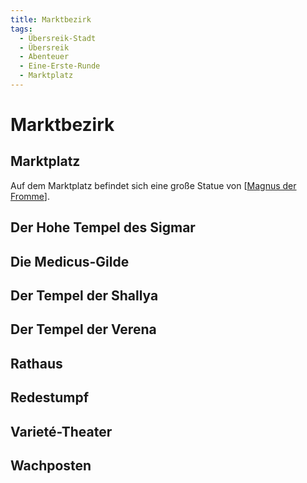 ```yaml
---
title: Marktbezirk
tags:
  - Übersreik-Stadt
  - Übersreik
  - Abenteuer
  - Eine-Erste-Runde
  - Marktplatz
---
```


# Marktbezirk

## Marktplatz
Auf dem Marktplatz befindet sich eine große Statue von [[Magnus der Fromme]].

## Der Hohe Tempel des Sigmar

## Die Medicus-Gilde

## Der Tempel der Shallya

## Der Tempel der Verena

## Rathaus

## Redestumpf

## Varieté-Theater

## Wachposten

[//begin]: # "Autogenerated link references for markdown compatibility"
[Magnus der Fromme]: <../../Charaktere/Magnus der Fromme.md> "Magnus der Fromme"
[//end]: # "Autogenerated link references"